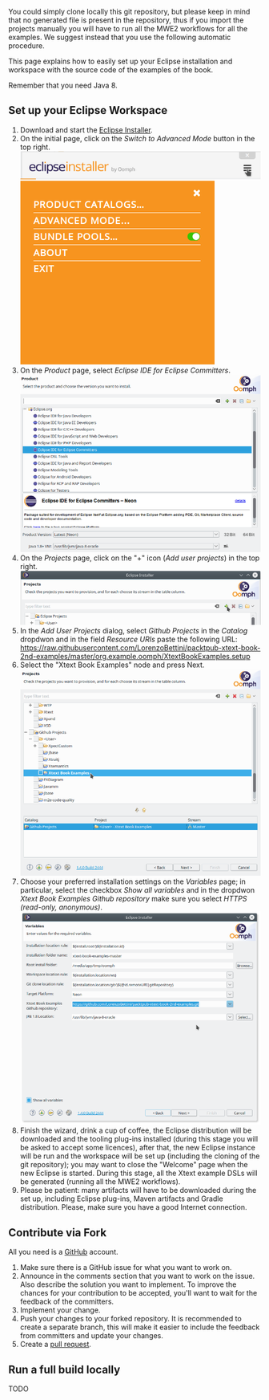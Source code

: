 You could simply clone locally this git repository, but please keep in mind that no generated file is present in the repository, thus if you import the projects manually you will have to run all the MWE2 workflows for all the examples.  We suggest instead that you use the following automatic procedure.

This page explains how to easily set up your Eclipse installation and workspace with the  source code of the examples of the book.

Remember that you need Java 8.

## Set up your Eclipse Workspace
1. Download and start the [Eclipse Installer](https://wiki.eclipse.org/Eclipse_Oomph_Installer).
2. On the initial page, click on the *Switch to Advanced Mode* button in the top right.
![Oomph switch to advanced mode](oomph-switch-advanced-mode.png "Switch to Advanced Mode") 
![Oomph switch to advanced mode](oomph-switch-advanced-mode1.png "Switch to Advanced Mode") 
3. On the *Product* page, select *Eclipse IDE for Eclipse Committers*.
![Oomph select product](oomph-select-product.png "Select product") 
4. On the *Projects* page, click on the "+" icon (*Add user projects*) in the top right.
![Add user projects](oomph-add-user-project.png "Add user projects") 
5. In the *Add User Projects* dialog, select *Github Projects* in the *Catalog* dropdwon and in the field *Resource URIs* paste the following URL: https://raw.githubusercontent.com/LorenzoBettini/packtpub-xtext-book-2nd-examples/master/org.example.oomph/XtextBookExamples.setup
6. Select the "Xtext Book Examples" node and press Next.
![Select project](oomph-select-project.png "Select project") 
7. Choose your preferred installation settings on the *Variables* page; in particular, select the checkbox *Show all variables* and in the dropdwon *Xtext Book Examples Github repository* make sure you select *HTTPS (read-only, anonymous)*.
![Variables](oomph-variables.png "Variables") 
8. Finish the wizard, drink a cup of coffee, the Eclipse distribution will be downloaded and the tooling plug-ins installed (during this stage you will be asked to accept some licences), after that, the new Eclipse instance will be run and the workspace will be set up (including the cloning of the git repository); you may want to close the "Welcome" page when the new Eclipse is started.  During this stage, all the Xtext example DSLs will be generated (running all the MWE2 workflows).
9. Please be patient: many artifacts will have to be downloaded during the set up, including Eclipse plug-ins, Maven artifacts and Gradle distribution. Please, make sure you have a good Internet connection.

## Contribute via Fork
All you need is a [GitHub](https://github.com/) account.

 1. Make sure there is a GitHub issue for what you want to work on.
 2. Announce in the comments section that you want to work on the issue. Also describe the solution you want to implement. To improve the chances for your contribution to be accepted, you'll want to wait for the feedback of the committers.
 3. Implement your change.
 4. Push your changes to your forked repository. It is recommended to create a separate branch, this will make it easier to include the feedback from committers and update your changes.
 5. Create a [pull request](https://help.github.com/articles/using-pull-requests/).

## Run a full build locally

TODO
